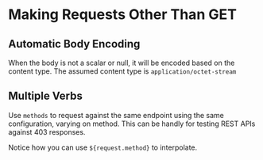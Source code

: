 # Making Requests Other Than GET

## Automatic Body Encoding

When the body is not a scalar or null, it will be encoded based on the content type. The assumed content type is `application/octet-stream`

## Multiple Verbs

Use `methods` to request against the same endpoint using the same configuration, varying on method. This can be handly for testing REST APIs against 403 responses.

Notice how you can use `${request.method}` to interpolate.
